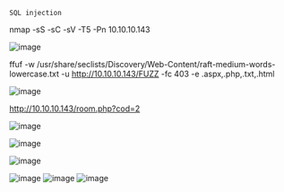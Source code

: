 ```
SQL injection
```


nmap -sS -sC -sV -T5 -Pn 10.10.10.143

![image](https://user-images.githubusercontent.com/33616880/231966154-8ab1d289-572e-4097-8072-e2a664de70ca.png)



ffuf -w /usr/share/seclists/Discovery/Web-Content/raft-medium-words-lowercase.txt -u http://10.10.10.143/FUZZ -fc 403 -e .aspx,.php,.txt,.html

![image](https://user-images.githubusercontent.com/33616880/231966267-6a6058e9-6223-44d8-acd9-72244a55407f.png)



http://10.10.10.143/room.php?cod=2

![image](https://user-images.githubusercontent.com/33616880/231967239-40ac1ae1-c35f-4c56-9740-62bd236b9436.png)



![image](https://user-images.githubusercontent.com/33616880/231967279-462d7629-3f4f-4f75-bff1-b82ba0cfeb7b.png)

![image](https://user-images.githubusercontent.com/33616880/231967320-8aa8e60a-e6b3-4552-882e-0ad264e09771.png)



![image](https://user-images.githubusercontent.com/33616880/231967801-2f5bd5b6-9767-41e1-89f4-82d8f5d4f615.png)
![image](https://user-images.githubusercontent.com/33616880/231967856-7435605f-89d9-4062-aa65-6075b6bfcd58.png)
![image](https://user-images.githubusercontent.com/33616880/231967993-6a81e947-d988-4e23-9042-a8ba3eb2bca0.png)
